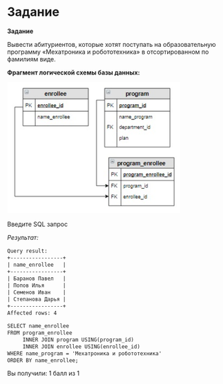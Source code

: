# Задание

**Задание**

Вывести абитуриентов, которые хотят поступать на образовательную программу «Мехатроника и робототехника» в отсортированном по фамилиям виде.

**Фрагмент логической схемы базы данных:**

<p float="left">
<img src="cx_3_3.jpg" width="400" />
</p>

Введите SQL запрос

*Результат:*

```mysql
Query result:
+-----------------+
| name_enrollee   |
+-----------------+
| Баранов Павел   |
| Попов Илья      |
| Семенов Иван    |
| Степанова Дарья |
+-----------------+
Affected rows: 4
```

```mysql
SELECT name_enrollee
FROM program_enrollee
     INNER JOIN program USING(program_id)
     INNER JOIN enrollee USING(enrollee_id)
WHERE name_program = 'Мехатроника и робототехника'
ORDER BY name_enrollee;
```

Вы получили: 1 балл из 1
